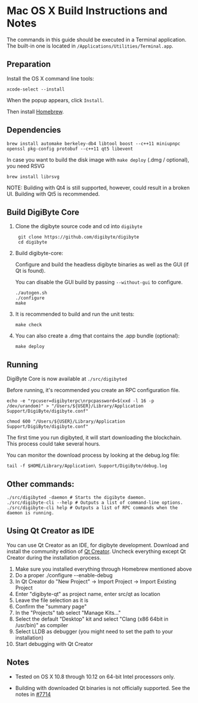 Mac OS X Build Instructions and Notes
====================================
The commands in this guide should be executed in a Terminal application.
The built-in one is located in `/Applications/Utilities/Terminal.app`.

Preparation
-----------
Install the OS X command line tools:

`xcode-select --install`

When the popup appears, click `Install`.

Then install [Homebrew](https://brew.sh).

Dependencies
----------------------

    brew install automake berkeley-db4 libtool boost --c++11 miniupnpc openssl pkg-config protobuf --c++11 qt5 libevent

In case you want to build the disk image with `make deploy` (.dmg / optional), you need RSVG

    brew install librsvg

NOTE: Building with Qt4 is still supported, however, could result in a broken UI. Building with Qt5 is recommended.

Build DigiByte Core
------------------------

1. Clone the digibyte source code and cd into `digibyte`

        git clone https://github.com/digibyte/digibyte
        cd digibyte

2.  Build digibyte-core:

    Configure and build the headless digibyte binaries as well as the GUI (if Qt is found).

    You can disable the GUI build by passing `--without-gui` to configure.

        ./autogen.sh
        ./configure
        make

3.  It is recommended to build and run the unit tests:

        make check

4.  You can also create a .dmg that contains the .app bundle (optional):

        make deploy

Running
-------

DigiByte Core is now available at `./src/digibyted`

Before running, it's recommended you create an RPC configuration file.

    echo -e "rpcuser=digibyterpc\nrpcpassword=$(xxd -l 16 -p /dev/urandom)" > "/Users/${USER}/Library/Application Support/DigiByte/digibyte.conf"

    chmod 600 "/Users/${USER}/Library/Application Support/DigiByte/digibyte.conf"

The first time you run digibyted, it will start downloading the blockchain. This process could take several hours.

You can monitor the download process by looking at the debug.log file:

    tail -f $HOME/Library/Application\ Support/DigiByte/debug.log

Other commands:
-------

    ./src/digibyted -daemon # Starts the digibyte daemon.
    ./src/digibyte-cli --help # Outputs a list of command-line options.
    ./src/digibyte-cli help # Outputs a list of RPC commands when the daemon is running.

Using Qt Creator as IDE
------------------------
You can use Qt Creator as an IDE, for digibyte development.
Download and install the community edition of [Qt Creator](https://www.qt.io/download/).
Uncheck everything except Qt Creator during the installation process.

1. Make sure you installed everything through Homebrew mentioned above
2. Do a proper ./configure --enable-debug
3. In Qt Creator do "New Project" -> Import Project -> Import Existing Project
4. Enter "digibyte-qt" as project name, enter src/qt as location
5. Leave the file selection as it is
6. Confirm the "summary page"
7. In the "Projects" tab select "Manage Kits..."
8. Select the default "Desktop" kit and select "Clang (x86 64bit in /usr/bin)" as compiler
9. Select LLDB as debugger (you might need to set the path to your installation)
10. Start debugging with Qt Creator

Notes
-----

* Tested on OS X 10.8 through 10.12 on 64-bit Intel processors only.

* Building with downloaded Qt binaries is not officially supported. See the notes in [#7714](https://github.com/digibyte/digibyte/issues/7714)
